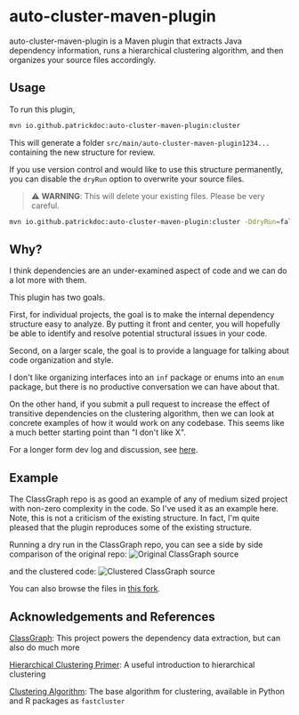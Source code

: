 # auto-cluster-maven-plugin

auto-cluster-maven-plugin is a Maven plugin that extracts Java dependency
information, runs a hierarchical clustering algorithm, and then organizes your
source files accordingly.

## Usage

To run this plugin,

```bash
mvn io.github.patrickdoc:auto-cluster-maven-plugin:cluster
```

This will generate a folder `src/main/auto-cluster-maven-plugin1234...`
containing the new structure for review.

If you use version control and would like to use this structure permanently, you
can disable the `dryRun` option to overwrite your source files.

> :warning: **WARNING**: This will delete your existing files. Please be very careful.

```bash
mvn io.github.patrickdoc:auto-cluster-maven-plugin:cluster -DdryRun=false
```

## Why?

I think dependencies are an under-examined aspect of code and we can do a lot
more with them.

This plugin has two goals.

First, for individual projects, the goal is to make
the internal dependency structure easy to analyze. By putting it front and
center, you will hopefully be able to identify and resolve potential structural
issues in your code.

Second, on a larger scale, the goal is to provide a language for talking about
code organization and style.

I don't like organizing interfaces into an `inf` package or enums into an `enum`
package, but there is no productive conversation we can have about that.

On the other hand, if you submit a pull request to increase the effect of
transitive dependencies on the clustering algorithm, then we can look at
concrete examples of how it would work on any codebase. This seems like a much
better starting point than "I don't like X".

For a longer form dev log and discussion, see
[here](https://patrickdoc.github.io/dependencies.html).

## Example

The ClassGraph repo is as good an example of any of medium sized project with non-zero complexity in the code. So I've used it as an example here. Note, this is not a criticism of the existing structure. In fact, I'm quite pleased that the plugin reproduces some of the existing structure.

Running a dry run in the ClassGraph repo, you can see a side by side comparison of the original repo:
<img alt="Original ClassGraph source" src="https://github.com/patrickdoc/auto-cluster-maven-plugin/blob/master/imgs/classgraph.png">

and the clustered code:
<img alt="Clustered ClassGraph source" src="https://github.com/patrickdoc/auto-cluster-maven-plugin/blob/master/imgs/classgraph-cluster.png">

You can also browse the files in [this fork](https://github.com/patrickdoc/classgraph/tree/clustered/src/main).

## Acknowledgements and References

[ClassGraph](https://github.com/classgraph/classgraph): This project powers the
dependency data extraction, but can also do much more

[Hierarchical Clustering Primer](https://uc-r.github.io/hc_clustering): A useful
introduction to hierarchical clustering

[Clustering Algorithm](https://arxiv.org/pdf/1109.2378.pdf): The base algorithm
for clustering, available in Python and R packages as `fastcluster`
